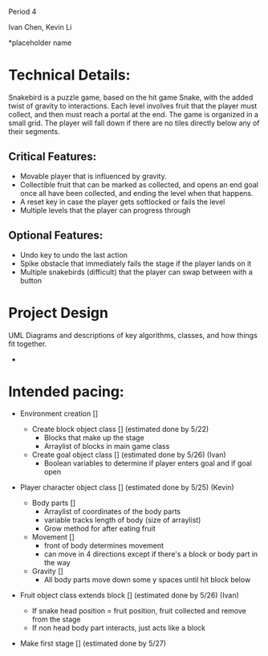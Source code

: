 Period 4

Ivan Chen, Kevin Li

*placeholder name

# Technical Details:

Snakebird is a puzzle game, based on the hit game Snake, with the added twist of gravity to interactions. Each level involves fruit that the player must collect, and then must reach a portal at the end. The game is organized in a small grid. The player will fall down if there are no tiles directly below any of their segments.

## Critical Features:
- Movable player that is influenced by gravity.
- Collectible fruit that can be marked as collected, and opens an end goal once all have been collected, and ending the level when that happens.
- A reset key in case the player gets softlocked or fails the level
- Multiple levels that the player can progress through

## Optional Features:
- Undo key to undo the last action
- Spike obstacle that immediately fails the stage if the player lands on it
- Multiple snakebirds (difficult) that the player can swap between with a button

# Project Design

UML Diagrams and descriptions of key algorithms, classes, and how things fit together.








+

# Intended pacing:

* Environment creation []
  * Create block object class [] (estimated done by 5/22)
    * Blocks that make up the stage
    * Arraylist of blocks in main game class
  * Create goal object class [] (estimated done by 5/26) (Ivan)
    * Boolean variables to determine if player enters goal and if goal open

* Player character object class [] (estimated done by 5/25) (Kevin)
  * Body parts []
    * Arraylist of coordinates of the body parts
    * variable tracks length of body (size of arraylist)
    * Grow method for after eating fruit
  * Movement []
    * front of body determines movement
    * can move in 4 directions except if there's a block or body part in the way
  * Gravity []
    * All body parts move down some y spaces until hit block below

* Fruit object class extends block [] (estimated done by 5/26) (Ivan)
  * If snake head position = fruit position, fruit collected and remove from the stage
  * If non head body part interacts, just acts like a block


* Make first stage [] (estimated done by 5/27)
